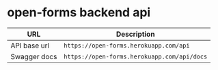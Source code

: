 # open-forms backend api

| URL      | Description |
| ----------- | ----------- |
| API base url      | `https://open-forms.herokuapp.com/api`       |
| Swagger docs   | `https://open-forms.herokuapp.com/api/docs`        |

